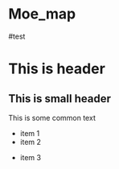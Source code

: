 # Moe_map
 

#test

# This is header
## This is small header

This is some common text
- item 1
- item 2
* item 3